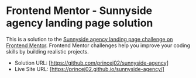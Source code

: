 # Frontend Mentor - Sunnyside agency landing page solution

This is a solution to the [Sunnyside agency landing page challenge on Frontend Mentor](https://www.frontendmentor.io/challenges/sunnyside-agency-landing-page-7yVs3B6ef). Frontend Mentor challenges help you improve your coding skills by building realistic projects.


- Solution URL: [https://github.com/princej02/sunnyside-agency]
- Live Site URL: [https://princej02.github.io/sunnyside-agency/]
